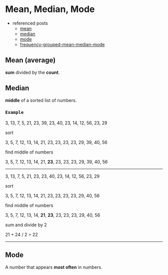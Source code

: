 # Mean, Median, Mode
- referenced posts
  - [mean](http://www.mathsisfun.com/mean.html)
  - [median](http://www.mathsisfun.com/median.html)
  - [mode](http://www.mathsisfun.com/mode.html)
  - [frequency-grouped-mean-median-mode](http://www.mathsisfun.com/data/frequency-grouped-mean-median-mode.html)

## Mean (average)
__sum__ divided by the __count__.

## Median
__middle__ of a sorted list of numbers.

### `Example`
3, 13, 7, 5, 21, 23, 39, 23, 40, 23, 14, 12, 56, 23, 29  

sort

3, 5, 7, 12, 13, 14, 21, 23, 23, 23, 23, 29, 39, 40, 56  

find middle of numbers

3, 5, 7, 12, 13, 14, 21, __23__, 23, 23, 23, 29, 39, 40, 56

-----
3, 13, 7, 5, 21, 23, 23, 40, 23, 14, 12, 56, 23, 29

sort

3, 5, 7, 12, 13, 14, 21, 23, 23, 23, 23, 29, 40, 56

find middle of numbers

3, 5, 7, 12, 13, 14, __21__, __23__, 23, 23, 23, 29, 40, 56

sum and divide by 2

21 + 24 / 2 = 22


-----

## Mode
A number that appears __most often__ in numbers.